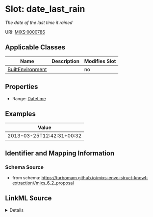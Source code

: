 # Slot: date_last_rain


_The date of the last time it rained_



URI: [MIXS:0000786](https://w3id.org/mixs/0000786)



<!-- no inheritance hierarchy -->




## Applicable Classes

| Name | Description | Modifies Slot |
| --- | --- | --- |
[BuiltEnvironment](BuiltEnvironment.md) |  |  no  |







## Properties

* Range: [Datetime](Datetime.md)






## Examples

| Value |
| --- |
| 2013-03-25T12:42:31+00:32 |

## Identifier and Mapping Information







### Schema Source


* from schema: https://turbomam.github.io/mixs-envo-struct-knowl-extraction//mixs_6_2_proposal




## LinkML Source

<details>
```yaml
name: date_last_rain
description: The date of the last time it rained
title: date last rain
notes:
- date
- rain
examples:
- value: '2013-03-25T12:42:31+00:32'
from_schema: https://turbomam.github.io/mixs-envo-struct-knowl-extraction//mixs_6_2_proposal
rank: 1000
slot_uri: MIXS:0000786
multivalued: false
alias: date_last_rain
domain_of:
- BuiltEnvironment
range: datetime
required: false
recommended: false

```
</details>